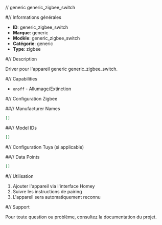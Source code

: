 // generic generic_zigbee_switch

#// Informations générales

- **ID**: generic_zigbee_switch
- **Marque**: generic
- **Modèle**: generic_zigbee_switch
- **Catégorie**: generic
- **Type**: zigbee

#// Description

Driver pour l'appareil generic generic_zigbee_switch.

#// Capabilities

- `onoff` - Allumage/Extinction

#// Configuration Zigbee

##// Manufacturer Names
```json
[]
```

##// Model IDs
```json
[]
```

#// Configuration Tuya (si applicable)

##// Data Points
```json
[]
```

#// Utilisation

1. Ajouter l'appareil via l'interface Homey
2. Suivre les instructions de pairing
3. L'appareil sera automatiquement reconnu

#// Support

Pour toute question ou problème, consultez la documentation du projet.
